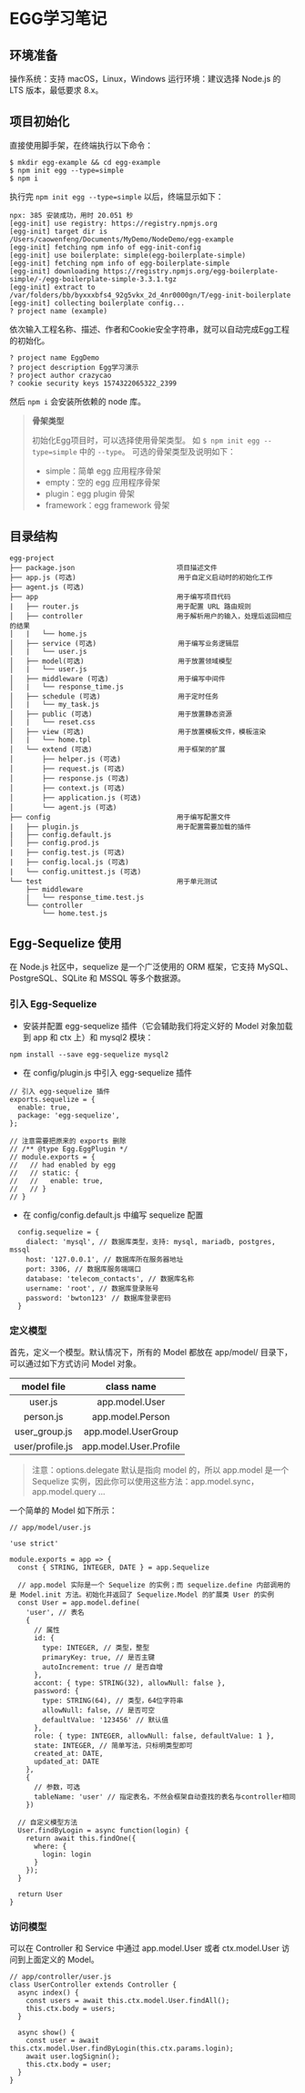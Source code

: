 # EGG学习笔记

## 环境准备
操作系统：支持 macOS，Linux，Windows
运行环境：建议选择 Node.js 的 LTS 版本，最低要求 8.x。


## 项目初始化
直接使用脚手架，在终端执行以下命令：

```
$ mkdir egg-example && cd egg-example
$ npm init egg --type=simple
$ npm i
```

执行完 `npm init egg --type=simple` 以后，终端显示如下：

```
npx: 385 安装成功，用时 20.051 秒
[egg-init] use registry: https://registry.npmjs.org
[egg-init] target dir is /Users/caowenfeng/Documents/MyDemo/NodeDemo/egg-example
[egg-init] fetching npm info of egg-init-config
[egg-init] use boilerplate: simple(egg-boilerplate-simple)
[egg-init] fetching npm info of egg-boilerplate-simple
[egg-init] downloading https://registry.npmjs.org/egg-boilerplate-simple/-/egg-boilerplate-simple-3.3.1.tgz
[egg-init] extract to /var/folders/bb/byxxxbfs4_92g5vkx_2d_4nr0000gn/T/egg-init-boilerplate
[egg-init] collecting boilerplate config...
? project name (example) 
```

依次输入工程名称、描述、作者和Cookie安全字符串，就可以自动完成Egg工程的初始化。

```
? project name EggDemo
? project description Egg学习演示
? project author crazycao
? cookie security keys 1574322065322_2399
```

然后 `npm i` 会安装所依赖的 node 库。

> **骨架类型**
> 
> 初始化Egg项目时，可以选择使用骨架类型。
> 如 `$ npm init egg --type=simple` 中的 `--type`。
> 可选的骨架类型及说明如下：
> 
> - simple：简单 egg 应用程序骨架
> - empty：空的 egg 应用程序骨架
> - plugin：egg plugin 骨架
> - framework：egg framework 骨架
> 

## 目录结构
```
egg-project
├── package.json                         项目描述文件
├── app.js (可选)                         用于自定义启动时的初始化工作
├── agent.js (可选)
├── app                                  用于编写项目代码
|   ├── router.js                        用于配置 URL 路由规则
│   ├── controller                       用于解析用户的输入，处理后返回相应的结果
│   |   └── home.js
│   ├── service (可选)                    用于编写业务逻辑层
│   |   └── user.js
│   ├── model(可选)                       用于放置领域模型
│   |   └── user.js
│   ├── middleware (可选)                 用于编写中间件
│   |   └── response_time.js
│   ├── schedule (可选)                   用于定时任务
│   |   └── my_task.js
│   ├── public (可选)                     用于放置静态资源
│   |   └── reset.css
│   ├── view (可选)                       用于放置模板文件，模板渲染
│   |   └── home.tpl
│   └── extend (可选)                     用于框架的扩展
│       ├── helper.js (可选)
│       ├── request.js (可选)
│       ├── response.js (可选)
│       ├── context.js (可选)
│       ├── application.js (可选)
│       └── agent.js (可选)
├── config                               用于编写配置文件
|   ├── plugin.js                        用于配置需要加载的插件
|   ├── config.default.js
│   ├── config.prod.js
|   ├── config.test.js (可选)
|   ├── config.local.js (可选)
|   └── config.unittest.js (可选)
└── test                                 用于单元测试
    ├── middleware
    |   └── response_time.test.js
    └── controller
        └── home.test.js
```

## Egg-Sequelize 使用

在 Node.js 社区中，sequelize 是一个广泛使用的 ORM 框架，它支持 MySQL、PostgreSQL、SQLite 和 MSSQL 等多个数据源。

### 引入 Egg-Sequelize 

- 安装并配置 egg-sequelize 插件（它会辅助我们将定义好的 Model 对象加载到 app 和 ctx 上）和 mysql2 模块：

```
npm install --save egg-sequelize mysql2
```

- 在 config/plugin.js 中引入 egg-sequelize 插件

```
// 引入 egg-sequelize 插件
exports.sequelize = {
  enable: true,
  package: 'egg-sequelize',
};

// 注意需要把原来的 exports 删除
// /** @type Egg.EggPlugin */
// module.exports = {
//   // had enabled by egg
//   // static: {
//   //   enable: true,
//   // }
// }
```

- 在 config/config.default.js 中编写 sequelize 配置

```
  config.sequelize = {
    dialect: 'mysql', // 数据库类型，支持: mysql, mariadb, postgres, mssql
    host: '127.0.0.1', // 数据库所在服务器地址
    port: 3306, // 数据库服务端端口
    database: 'telecom_contacts', // 数据库名称
    username: 'root', // 数据库登录账号
    password: 'bwton123' // 数据库登录密码
  }
```

### 定义模型

首先，定义一个模型。默认情况下，所有的 Model 都放在 app/model/ 目录下，可以通过如下方式访问 Model 对象。

|model file|	class name|
|:--:|:--:|
|user.js|	app.model.User|
|person.js|	app.model.Person|
|user_group.js|	app.model.UserGroup|
|user/profile.js|app.model.User.Profile|

> 注意：options.delegate 默认是指向 model 的，所以 app.model 是一个 Sequelize 实例，因此你可以使用这些方法：app.model.sync，app.model.query ...

一个简单的 Model 如下所示：

```
// app/model/user.js

'use strict'

module.exports = app => {
  const { STRING, INTEGER, DATE } = app.Sequelize

  // app.model 实际是一个 Sequelize 的实例；而 sequelize.define 内部调用的是 Model.init 方法。初始化并返回了 Sequelize.Model 的扩展类 User 的实例
  const User = app.model.define(
    'user', // 表名
    {
      // 属性
      id: {
        type: INTEGER, // 类型，整型
        primaryKey: true, // 是否主键
        autoIncrement: true // 是否自增
      },
      accont: { type: STRING(32), allowNull: false },
      password: {
        type: STRING(64), // 类型，64位字符串
        allowNull: false, // 是否可空
        defaultValue: '123456' // 默认值
      },
      role: { type: INTEGER, allowNull: false, defaultValue: 1 },
      state: INTEGER, // 简单写法，只标明类型即可
      created_at: DATE,
      updated_at: DATE
    },
    {
      // 参数，可选
      tableName: 'user' // 指定表名，不然会框架自动查找的表名与controller相同
    })
    
  // 自定义模型方法
  User.findByLogin = async function(login) {
    return await this.findOne({
      where: {
        login: login
      }
    });
  }

  return User
}
```

### 访问模型

可以在 Controller 和 Service 中通过 app.model.User 或者 ctx.model.User 访问到上面定义的 Model。

```
// app/controller/user.js
class UserController extends Controller {
  async index() {
    const users = await this.ctx.model.User.findAll();
    this.ctx.body = users;
  }

  async show() {
    const user = await this.ctx.model.User.findByLogin(this.ctx.params.login);
    await user.logSignin();
    this.ctx.body = user;
  }
}
```
